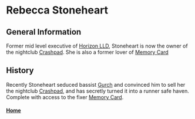 # Rebecca Stoneheart

## General Information
Former mid level executive of [Horizon LLD](../Corporations/HorizonLLD.md), Stoneheart is now the owner of the nightclub [Crashpad](../Locations/Crashpad). She is also a former lover of [Memory Card](../Characters/MemoryCard.md)

## History
Recently Stoneheart seduced bassist [Gurch](Gurch.md) and convinced him to sell her the nightclub [Crashpad](../Locations/Crashpad), and has secretly turned it into a runner safe haven. Complete with access to the fixer [Memory Card](../Characters/MemoryCard.md).

#### [Home](Contacts.md)